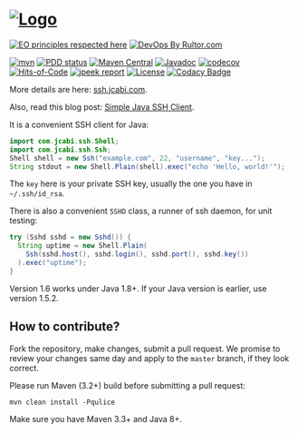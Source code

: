# [![Logo](https://www.jcabi.com/logo-square.svg)](https://www.jcabi.com/logo-square.svg)

[![EO principles respected here](https://www.elegantobjects.org/badge.svg)](https://www.elegantobjects.org)
[![DevOps By Rultor.com](https://www.rultor.com/b/jcabi/jcabi-ssh)](https://www.rultor.com/p/jcabi/jcabi-ssh)

[![mvn](https://github.com/jcabi/jcabi-ssh/actions/workflows/mvn.yml/badge.svg)](https://github.com/jcabi/jcabi-ssh/actions/workflows/mvn.yml)
[![PDD status](https://www.0pdd.com/svg?name=jcabi/jcabi-ssh)](https://www.0pdd.com/p?name=jcabi/jcabi-ssh)
[![Maven Central](https://maven-badges.herokuapp.com/maven-central/com.jcabi/jcabi-ssh/badge.svg)](https://maven-badges.herokuapp.com/maven-central/com.jcabi/jcabi-ssh)
[![Javadoc](https://javadoc.io/badge/com.jcabi/jcabi-ssh.svg)](https://www.javadoc.io/doc/com.jcabi/jcabi-ssh)
[![codecov](https://codecov.io/gh/jcabi/jcabi-ssh/branch/master/graph/badge.svg)](https://codecov.io/gh/jcabi/jcabi-ssh)
[![Hits-of-Code](https://hitsofcode.com/github/jcabi/jcabi-ssh)](https://hitsofcode.com/view/github/jcabi/jcabi-ssh)
[![jpeek report](https://i.jpeek.org/com.jcabi/jcabi-ssh/badge.svg)](https://i.jpeek.org/com.jcabi/jcabi-ssh/)
[![License](https://img.shields.io/badge/license-MIT-green.svg)](https://github.com/jcabi/jcabi-ssh/blob/master/LICENSE.txt)
[![Codacy Badge](https://app.codacy.com/project/badge/Grade/2f21909785c54690a355b9c6568795a9)](https://www.codacy.com/gh/jcabi/jcabi-ssh/dashboard)

More details are here: [ssh.jcabi.com](http://ssh.jcabi.com/).

Also, read this blog post: [Simple Java SSH Client](http://www.yegor256.com/2014/09/02/java-ssh-client.html).

It is a convenient SSH client for Java:

```java
import com.jcabi.ssh.Shell;
import com.jcabi.ssh.Ssh;
Shell shell = new Ssh("example.com", 22, "username", "key...");
String stdout = new Shell.Plain(shell).exec("echo 'Hello, world!'");
```

The `key` here is your private SSH key,
usually the one you have in `~/.ssh/id_rsa`.

There is also a convenient `SSHD` class, a runner of ssh daemon,
for unit testing:

```java
try (Sshd sshd = new Sshd()) {
  String uptime = new Shell.Plain(
    Ssh(sshd.host(), sshd.login(), sshd.port(), sshd.key())
  ).exec("uptime");
}
```

Version 1.6 works under Java 1.8+. If your Java version is earlier, use
version 1.5.2.

## How to contribute?

Fork the repository, make changes, submit a pull request.
We promise to review your changes same day and apply to
the `master` branch, if they look correct.

Please run Maven (3.2+) build before submitting a pull request:

```shell
mvn clean install -Pqulice
```

Make sure you have Maven 3.3+ and Java 8+.
